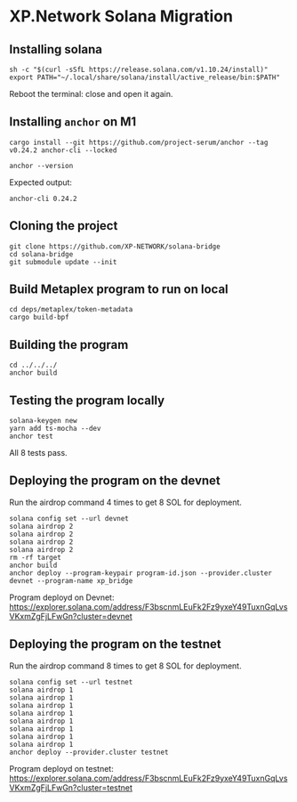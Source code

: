 # XP.Network Solana Migration

## Installing solana
```
sh -c "$(curl -sSfL https://release.solana.com/v1.10.24/install)"
export PATH="~/.local/share/solana/install/active_release/bin:$PATH"
```
Reboot the terminal: close and open it again.

## Installing `anchor` on M1
```
cargo install --git https://github.com/project-serum/anchor --tag v0.24.2 anchor-cli --locked

anchor --version
```
Expected output:
```
anchor-cli 0.24.2
```

## Cloning the project
```
git clone https://github.com/XP-NETWORK/solana-bridge
cd solana-bridge
git submodule update --init
```

## Build Metaplex program to run on local

```
cd deps/metaplex/token-metadata
cargo build-bpf
```

## Building the program

```
cd ../../../
anchor build
```

## Testing the program locally

```
solana-keygen new
yarn add ts-mocha --dev
anchor test
```
All 8 tests pass.

## Deploying the program on the devnet

Run the airdrop command 4 times to get 8 SOL for deployment.

```
solana config set --url devnet
solana airdrop 2
solana airdrop 2
solana airdrop 2
solana airdrop 2
rm -rf target
anchor build
anchor deploy --program-keypair program-id.json --provider.cluster devnet --program-name xp_bridge
```
Program deployd on Devnet: https://explorer.solana.com/address/F3bscnmLEuFk2Fz9yxeY49TuxnGqLvsVKxmZgFjLFwGn?cluster=devnet

## Deploying the program on the testnet

Run the airdrop command 8 times to get 8 SOL for deployment.

```
solana config set --url testnet
solana airdrop 1
solana airdrop 1
solana airdrop 1
solana airdrop 1
solana airdrop 1
solana airdrop 1
solana airdrop 1
solana airdrop 1
anchor deploy --provider.cluster testnet
```

Program deployd on testnet: https://explorer.solana.com/address/F3bscnmLEuFk2Fz9yxeY49TuxnGqLvsVKxmZgFjLFwGn?cluster=testnet
